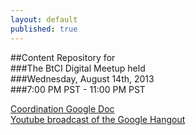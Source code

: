 ```yaml
---
layout: default
published: true
---  
```

##Content Repository for  
###The BtCI Digital Meetup held  
###Wednesday, August 14th, 2013  
###7:00 PM PST - 11:00 PM PST  
  
[Coordination Google Doc](https://docs.google.com/spreadsheet/ccc?key=0Aqe_OvhjNeDPdFlpNzN5OEhhaW5uMnFuMm9ld0I0QkE&usp=sharing)  
[Youtube broadcast of the Google Hangout](http://youtu.be/LmYPf_6uN4Q)
